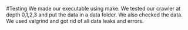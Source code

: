 #Testing
We made our executable using make.
We tested our crawler at depth 0,1,2,3 and put the data in a data folder.
We also checked the data. We used valgrind and got rid of all data leaks and
errors.